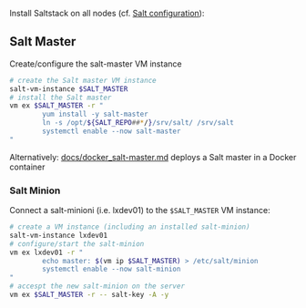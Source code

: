 Install Saltstack on all nodes (cf. [Salt configuration][sc]):

[sc]: https://docs.saltstack.com/en/latest/ref/configuration/index.html

## Salt Master

Create/configure the salt-master VM instance

```bash
# create the Salt master VM instance
salt-vm-instance $SALT_MASTER
# install the Salt master
vm ex $SALT_MASTER -r "
        yum install -y salt-master
        ln -s /opt/${SALT_REPO##*/}/srv/salt/ /srv/salt
        systemctl enable --now salt-master
"
```

Alternatively: [docs/docker_salt-master.md][dsm] deploys a Salt master in a Docker container

[dsm]: docs/docker_salt-master.md 

### Salt Minion

Connect a salt-minioni (i.e. lxdev01) to the `$SALT_MASTER` VM instance:

```bash
# create a VM instance (including an installed salt-minion)
salt-vm-instance lxdev01
# configure/start the salt-minion
vm ex lxdev01 -r "
        echo master: $(vm ip $SALT_MASTER) > /etc/salt/minion
        systemctl enable --now salt-minion
"
# accespt the new salt-minion on the server
vm ex $SALT_MASTER -r -- salt-key -A -y
```

```bash

```
